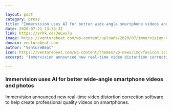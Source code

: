 ```yaml
---

layout: post
category: press
title: "Immervision uses AI for better wide-angle smartphone videos and photos"
date: 2020-07-21 13:36:32
link: https://vrhk.co/3eLwx7u
image: https://venturebeat.com/wp-content/uploads/2020/07/immervision-Montage_Telephone-2.jpg?w=1200&strip=all
domain: venturebeat.com
author: "VentureBeat"
icon: https://venturebeat.com/wp-content/themes/vb-news/img/favicon.ico
excerpt: "Immervision announced new real-time video distortion correction software to help create professional quality videos on smartphones."

---
```


### Immervision uses AI for better wide-angle smartphone videos and photos

Immervision announced new real-time video distortion correction software to help create professional quality videos on smartphones.